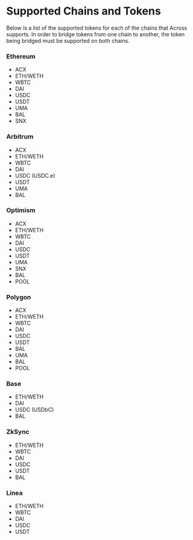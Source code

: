# Supported Chains and Tokens

Below is a list of the supported tokens for each of the chains that Across supports. In order to bridge tokens from one chain to another, the token being bridged must be supported on both chains.

### **Ethereum**

* ACX
* ETH/WETH
* WBTC
* DAI
* USDC
* USDT
* UMA
* BAL
* SNX

### **Arbitrum**

* ACX
* ETH/WETH
* WBTC
* DAI
* USDC (USDC.e)
* USDT
* UMA
* BAL

### **Optimism**

* ACX
* ETH/WETH
* WBTC
* DAI
* USDC
* USDT
* UMA
* SNX
* BAL
* POOL

### **Polygon**

* ACX
* ETH/WETH
* WBTC
* DAI
* USDC
* USDT
* BAL
* UMA
* BAL
* POOL

### **Base**

* ETH/WETH
* DAI
* USDC (USDbC)
* BAL

### **ZkSync**

* ETH/WETH
* WBTC
* DAI
* USDC
* USDT
* BAL

### **Linea**

* ETH/WETH
* WBTC
* DAI
* USDC
* USDT
